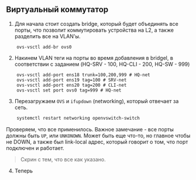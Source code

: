## Виртуальный коммутатор

1. Для начала стоит создать bridge, который будет объединять все порты, что позволит коммутировать устройства на L2, а также разделить все на VLAN'ы.

```ovs
	ovs-vsctl add-br ovs0
```

2. Накинем VLAN теги на порты во время добавления в bridgel, в соответствии с заданием (HQ-SRV - 100, HQ-CLI - 200, HQ-SW - 999)

```ovs
	ovs-vsctl add-port ens18 trunk=100,200,999 # HQ-net
	ovs-vsctl add-port ens19 tag=100 # SRV-net
	ovs-vsctl add-port ens20 tag=200 # CLI-net
	ovs-vsctl set port ovs0 tag=999 # HQ-net
```
3. Перезагружаем `OVS` и `ifupdown` (networking), который отвечает за сеть.

```bash
	systemctl restart networking openvswitch-switch
```

Проверяем, что все применилось. Важное замечание - все порты должны быть `UP`, или `UNKONOWN`. Может быть еще что-то, но главное чтобы не DOWN, а также был link-local адрес, который говорит о том, что порт подключен и работает.

> Скрин с тем, что все как указано.

4. Теперь 

